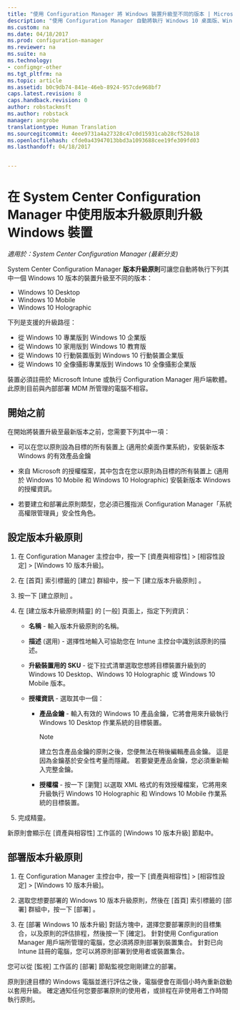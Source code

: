 ```yaml
---
title: "使用 Configuration Manager 將 Windows 裝置升級至不同的版本 | Microsoft Docs"
description: "使用 Configuration Manager 自動將執行 Windows 10 桌面版、Windows 10 行動裝置版或 Windows 10 全像攝影版的裝置升級至不同的版本。"
ms.custom: na
ms.date: 04/18/2017
ms.prod: configuration-manager
ms.reviewer: na
ms.suite: na
ms.technology:
- configmgr-other
ms.tgt_pltfrm: na
ms.topic: article
ms.assetid: b0c9db74-841e-46eb-8924-957cde968bf7
caps.latest.revision: 8
caps.handback.revision: 0
author: robstackmsft
ms.author: robstack
manager: angrobe
translationtype: Human Translation
ms.sourcegitcommit: 4eee9731a4a27328c47c0d15931cab28cf520a18
ms.openlocfilehash: cfde0a43947013bbd3a1093688cee19fe309fd03
ms.lasthandoff: 04/18/2017


---
```


# <a name="upgrade-windows-devices-with-the-edition-upgrade-policy-in-system-center-configuration-manager"></a>在 System Center Configuration Manager 中使用版本升級原則升級 Windows 裝置

*適用於：System Center Configuration Manager (最新分支)*


System Center Configuration Manager **版本升級原則**可讓您自動將執行下列其中一個 Windows 10 版本的裝置升級至不同的版本：

- Windows 10 Desktop
- Windows 10 Mobile
- Windows 10 Holographic

下列是支援的升級路徑：

- 從 Windows 10 專業版到 Windows 10 企業版
- 從 Windows 10 家用版到 Windows 10 教育版
- 從 Windows 10 行動裝置版到 Windows 10 行動裝置企業版
- 從 Windows 10 全像攝影專業版到 Windows 10 全像攝影企業版

裝置必須註冊於 Microsoft Intune 或執行 Configuration Manager 用戶端軟體。 此原則目前與內部部署 MDM 所管理的電腦不相容。

## <a name="before-you-start"></a>開始之前  
 在開始將裝置升級至最新版本之前，您需要下列其中一項：  

-   可以在您以原則設為目標的所有裝置上 (適用於桌面作業系統)，安裝新版本 Windows 的有效產品金鑰  

-   來自 Microsoft 的授權檔案，其中包含在您以原則為目標的所有裝置上 (適用於 Windows 10 Mobile 和 Windows 10 Holographic) 安裝新版本 Windows 的授權資訊。

- 若要建立和部署此原則類型，您必須已獲指派 Configuration Manager「系統高權限管理員」安全性角色。

## <a name="configure-the-edition-upgrade-policy"></a>設定版本升級原則  

1.  在 Configuration Manager 主控台中，按一下 [資產與相容性] > [相容性設定] > [Windows 10 版本升級]。  

3.  在 [首頁]  索引標籤的 [建立]  群組中，按一下 [建立版本升級原則] 。  

4.  按一下 [建立原則] 。  

5.  在 [建立版本升級原則精靈]  的 [一般] 頁面上，指定下列資訊：  

    -   **名稱** - 輸入版本升級原則的名稱。  

    -   **描述** (選用) - 選擇性地輸入可協助您在 Intune 主控台中識別該原則的描述。  

    -   **升級裝置用的 SKU** - 從下拉式清單選取您想將目標裝置升級到的 Windows 10 Desktop、Windows 10 Holographic 或 Windows 10 Mobile 版本。  

    -   **授權資訊** - 選取其中一個：  

        -   **產品金鑰** - 輸入有效的 Windows 10 產品金鑰，它將會用來升級執行 Windows 10 Desktop 作業系統的目標裝置。  

            > [!NOTE]  
            >  建立包含產品金鑰的原則之後，您便無法在稍後編輯產品金鑰。 這是因為金鑰基於安全性考量而隱藏。 若要變更產品金鑰，您必須重新輸入完整金鑰。  

        -   **授權檔** - 按一下 [瀏覽]  以選取 XML 格式的有效授權檔案，它將用來升級執行 Windows 10 Holographic 和 Windows 10 Mobile 作業系統的目標裝置。  

6.  完成精靈。  

新原則會顯示在 [資產與相容性]  工作區的 [Windows 10 版本升級]  節點中。  

## <a name="deploy-the-edition-upgrade-policy"></a>部署版本升級原則  

1.  在 Configuration Manager 主控台中，按一下 [資產與相容性] > [相容性設定] > [Windows 10 版本升級]。  

3.  選取您想要部署的 Windows 10 版本升級原則，然後在 [首頁]  索引標籤的 [部署]  群組中，按一下 [部署] 。  

4.  在 [部署 Windows 10 版本升級] 對話方塊中，選擇您要部署原則的目標集合，以及原則的評估排程，然後按一下 [確定]。 針對使用 Configuration Manager 用戶端所管理的電腦，您必須將原則部署到裝置集合。 針對已向 Intune 註冊的電腦，您可以將原則部署到使用者或裝置集合。 

您可以從 [監視]  工作區的 [部署]  節點監視您剛剛建立的部署。  

 原則到達目標的 Windows 電腦並進行評估之後，電腦便會在兩個小時內重新啟動以套用升級。 確定通知任何您要部署原則的使用者，或排程在非使用者工作時間執行原則。

